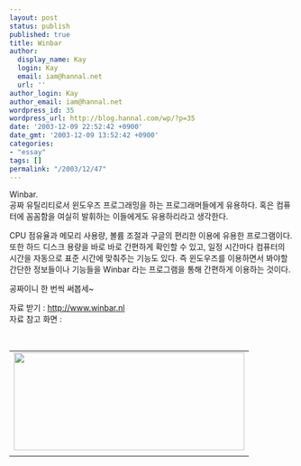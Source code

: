 ```yaml
---
layout: post
status: publish
published: true
title: Winbar
author:
  display_name: Kay
  login: Kay
  email: iam@hannal.net
  url: ''
author_login: Kay
author_email: iam@hannal.net
wordpress_id: 35
wordpress_url: http://blog.hannal.com/wp/?p=35
date: '2003-12-09 22:52:42 +0900'
date_gmt: '2003-12-09 13:52:42 +0900'
categories:
- "essay"
tags: []
permalink: "/2003/12/47"
---
```

<p>Winbar.<br />
공짜 유틸리티로서 윈도우즈 프로그래밍을 하는 프로그래머들에게 유용하다. 혹은 컴퓨터에 꼼꼼함을 여실히 발휘하는 이들에게도 유용하리라고 생각한다.</p>
<p>CPU 점유율과 메모리 사용량, 볼륨 조절과 구글의 편리한 이용에 유용한 프로그램이다. 또한 하드 디스크 용량을 바로 바로 간편하게 확인할 수 있고, 일정 시간마다 컴퓨터의 시간을 자동으로 표준 시간에 맞춰주는 기능도 있다. 즉 윈도우즈를 이용하면서 봐야할 간단한 정보들이나 기능들을 Winbar 라는 프로그램을 통해 간편하게 이용하는 것이다.</p>
<p>공짜이니 한 번씩 써봅세~</p>
<p>자료 받기 :  <a href="http://www.winbar.nl" target=_blank>http://www.winbar.nl</a> <br />
자료 참고 화면 :</p>
<p><center><br />
<table>
<tr>
<td><center><img src="http://blog.hannal.com/tt-attach/0322/040322192942989069/891931.png" width="409" height="173"></center></td>
</tr>
<tr>
<td class="centerphoto"> </td>
</tr>
</table>
<p></center></p>
